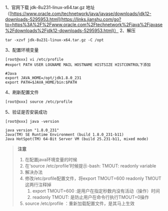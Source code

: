 1、官网下载 jdk-8u231-linux-x64.tar.gz
地址（[https://www.oracle.com/technetwork/java/javase/downloads/jdk12-downloads-5295953.html](https://links.jianshu.com/go?to=https%3A%2F%2Fwww.oracle.com%2Ftechnetwork%2Fjava%2Fjavase%2Fdownloads%2Fjdk12-downloads-5295953.html)）
2、解压
```shell
tar -xzvf jdk-8u231-linux-x64.tar.gz -C /opt
```
3、配置环境变量
```shell
[root@xxx] vi /etc/profile
#export PATH USER LOGNAME MAIL HOSTNAME HISTSIZE HISTCONTROL下添加

#Java
export JAVA_HOME=/opt/jdk1.8.0_231
export PATH=$JAVA_HOME/bin:$PATH
```
4、刷新配置文件
```bash
[root@xxx] source /etc/profile
```
5、验证是否安装成功
```shell
[root@xxx] java -version

java version "1.8.0_231"
Java(TM) SE Runtime Environment (build 1.8.0_231-b11)
Java HotSpot(TM) 64-Bit Server VM (build 25.231-b11, mixed mode)
```

> **注意**
> 1. 在配置java环境变量的时候
> 2. 在‘source /etc/profile’时候提示-bash: TMOUT: readonly variable
> 3. 解决办法
> 4. 修改/etc/profile配置文件，将export TMOUT=600 readonly TMOUT 这两行注释掉
>    1. export TMOUT=600 :是用户在指定秒数内没有活动（操作）时间
>    2. readonly TMOUT: 是防止用户在命令行执行TMOUT=0操作
> 5. source /etc/profile ：重新加载配置文件，是其马上生效 

